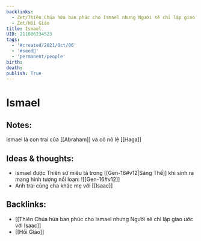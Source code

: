 ```yaml
---
backlinks:
  - Zet/Thiên Chúa hứa ban phúc cho Ismael nhưng Người sẽ chỉ lập giao ước với Isaac
  - Zet/Hồi Giáo
title: Ismael
UID: 211006234523
tags:
  - '#created/2021/Oct/06'
  - '#seed🥜'
  - 'permanent/people'
birth: 
death: 
publish: True
---
```

# Ismael

## Notes:
Ismael là con trai của [[Abraham]] và cô nô lệ [[Haga]]

## Ideas & thoughts:
- Ismael được Thiên sứ miêu tả trong [[Gen-16#v12|Sáng Thế]] khi sinh ra mang hình tượng nổi loạn: 
![[Gen-16#v12]]
- Anh trai cùng cha khác mẹ với [[Isaac]]

## Backlinks:
- [[Thiên Chúa hứa ban phúc cho Ismael nhưng Người sẽ chỉ lập giao ước với Isaac]]
- [[Hồi Giáo]]
